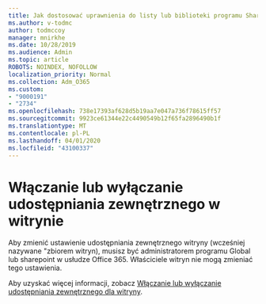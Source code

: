 ```yaml
---
title: Jak dostosować uprawnienia do listy lub biblioteki programu SharePoint
ms.author: v-todmc
author: todmccoy
manager: mnirkhe
ms.date: 10/28/2019
ms.audience: Admin
ms.topic: article
ROBOTS: NOINDEX, NOFOLLOW
localization_priority: Normal
ms.collection: Adm_O365
ms.custom:
- "9000191"
- "2734"
ms.openlocfilehash: 738e17393af628d5b19aa7e047a736f78615ff57
ms.sourcegitcommit: 9923ce61344e22c4490549b12f65fa2896490b1f
ms.translationtype: MT
ms.contentlocale: pl-PL
ms.lasthandoff: 04/01/2020
ms.locfileid: "43100337"
---
```

# <a name="turn-external-sharing-on-or-off-for-a-site"></a>Włączanie lub wyłączanie udostępniania zewnętrznego w witrynie

Aby zmienić ustawienie udostępniania zewnętrznego witryny (wcześniej nazywane "zbiorem witryn), musisz być administratorem programu Global lub sharepoint w usłudze Office 365. Właściciele witryn nie mogą zmieniać tego ustawienia. 

Aby uzyskać więcej informacji, zobacz [Włączanie lub wyłączanie udostępniania zewnętrznego dla witryny](https://docs.microsoft.com/sharepoint/change-external-sharing-site).
